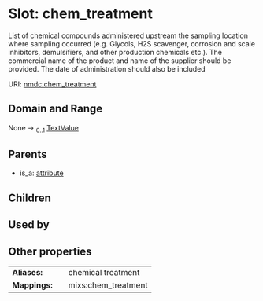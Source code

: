 
# Slot: chem_treatment


List of chemical compounds administered upstream the sampling location where sampling occurred (e.g. Glycols, H2S scavenger, corrosion and scale inhibitors, demulsifiers, and other production chemicals etc.). The commercial name of the product and name of the supplier should be provided.  The date of administration should also be included

URI: [nmdc:chem_treatment](https://microbiomedata/meta/chem_treatment)


## Domain and Range

None &#8594;  <sub>0..1</sub> [TextValue](TextValue.md)

## Parents

 *  is_a: [attribute](attribute.md)

## Children


## Used by


## Other properties

|  |  |  |
| --- | --- | --- |
| **Aliases:** | | chemical treatment |
| **Mappings:** | | mixs:chem_treatment |

